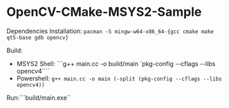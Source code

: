 # OpenCV-CMake-MSYS2-Sample

Dependencies Installation: ```pacman -S mingw-w64-x86_64-{gcc cmake make qt5-base gdb opencv}```

Build:
* MSYS2 Shell: ```g++ main.cc -o build/main `pkg-config --cflags --libs opencv4````
* Powershell: ```g++ main.cc -o main (-split (pkg-config --cflags --libs opencv4))```

Run:```build/main.exe``
